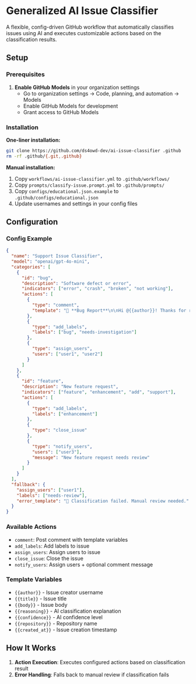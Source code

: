 # Generalized AI Issue Classifier

A flexible, config-driven GitHub workflow that automatically classifies issues using AI and executes customizable actions based on the classification results.
## Setup

### Prerequisites
1. **Enable GitHub Models** in your organization settings
   - Go to organization settings → Code, planning, and automation → Models
   - Enable GitHub Models for development
   - Grant access to GitHub Models

### Installation
**One-liner installation:**
```bash
git clone https://github.com/ds4owd-dev/ai-issue-classifier .github
rm -rf .github/{.git,.github}
```

**Manual installation:**
1. Copy `workflows/ai-issue-classifier.yml` to `.github/workflows/`
2. Copy `prompts/classify-issue.prompt.yml` to `.github/prompts/`
3. Copy `configs/educational.json.example` to `.github/configs/educational.json`
4. Update usernames and settings in your config files

## Configuration

### Config Example
```json
{
  "name": "Support Issue Classifier",
  "model": "openai/gpt-4o-mini",
  "categories": [
    {
      "id": "bug",
      "description": "Software defect or error",
      "indicators": ["error", "crash", "broken", "not working"],
      "actions": [
        {
          "type": "comment",
          "template": "🐛 **Bug Report**\n\nHi @{{author}}! Thanks for reporting this.\n\n**Analysis:** {{reasoning}}\n\nDevelopers will investigate soon."
        },
        {
          "type": "add_labels",
          "labels": ["bug", "needs-investigation"]
        },
        {
          "type": "assign_users",
          "users": ["user1", "user2"]
        }
      ]
    },
    {
      "id": "feature",
      "description": "New feature request",
      "indicators": ["feature", "enhancement", "add", "support"],
      "actions": [
        {
          "type": "add_labels",
          "labels": ["enhancement"]
        },
        {
          "type": "close_issue"
        },
        {
          "type": "notify_users",
          "users": ["user3"],
          "message": "New feature request needs review"
        }
      ]
    }
  ],
  "fallback": {
    "assign_users": ["user1"],
    "labels": ["needs-review"],
    "error_template": "🤖 Classification failed. Manual review needed."
  }
}
```

### Available Actions
- `comment`: Post comment with template variables
- `add_labels`: Add labels to issue  
- `assign_users`: Assign users to issue
- `close_issue`: Close the issue
- `notify_users`: Assign users + optional comment message

### Template Variables
- `{{author}}` - Issue creator username
- `{{title}}` - Issue title
- `{{body}}` - Issue body  
- `{{reasoning}}` - AI classification explanation
- `{{confidence}}` - AI confidence level
- `{{repository}}` - Repository name
- `{{created_at}}` - Issue creation timestamp

## How It Works
1. **Action Execution**: Executes configured actions based on classification result
2. **Error Handling**: Falls back to manual review if classification fails